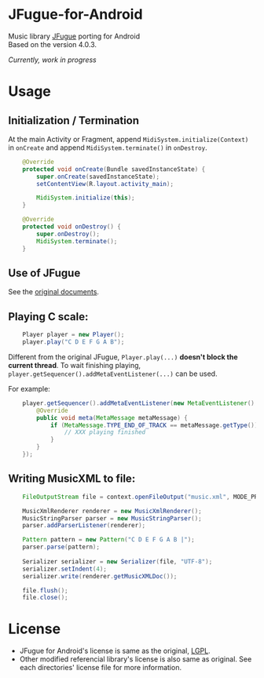 JFugue-for-Android
==================

Music library [JFugue](http://www.jfugue.org/) porting for Android<br />
Based on the version 4.0.3.

*Currently, work in progress*

Usage
=====

Initialization / Termination
--------------
At the main Activity or Fragment, append `MidiSystem.initialize(Context)` in `onCreate` and append `MidiSystem.terminate()` in `onDestroy`.

```java
    @Override
    protected void onCreate(Bundle savedInstanceState) {
        super.onCreate(savedInstanceState);
        setContentView(R.layout.activity_main);

        MidiSystem.initialize(this);
    }

    @Override
    protected void onDestroy() {
        super.onDestroy();
        MidiSystem.terminate();
    }
```

Use of JFugue
-------------
See the [original documents](http://www.jfugue.org/examples.html).

## Playing C scale:
```java
	Player player = new Player();
	player.play("C D E F G A B");
```

Different from the original JFugue, `Player.play(...)` **doesn't block the current thread**.
To wait finishing playing, `player.getSequencer().addMetaEventListener(...)` can be used.

For example:
```java
	player.getSequencer().addMetaEventListener(new MetaEventListener() {
		@Override
		public void meta(MetaMessage metaMessage) {
			if (MetaMessage.TYPE_END_OF_TRACK == metaMessage.getType()) {
				// XXX playing finished
			}
		}
	});
```

## Writing MusicXML to file:
```java
	FileOutputStream file = context.openFileOutput("music.xml", MODE_PRIVATE);

	MusicXmlRenderer renderer = new MusicXmlRenderer();
	MusicStringParser parser = new MusicStringParser();
	parser.addParserListener(renderer);

	Pattern pattern = new Pattern("C D E F G A B |");
	parser.parse(pattern);
	
	Serializer serializer = new Serializer(file, "UTF-8");
	serializer.setIndent(4);
	serializer.write(renderer.getMusicXMLDoc());

	file.flush();
	file.close();
```

License
=======
- JFugue for Android's license is same as the original, [LGPL](https://www.gnu.org/licenses/lgpl.html).
- Other modified referencial library's license is also same as original. See each directories' license file for more information.
